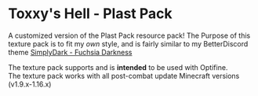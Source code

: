 # Toxxy's Hell - Plast Pack

A customized version of the Plast Pack resource pack!
The Purpose of this texture pack is to fit my *own* style, and is fairly similar to my BetterDiscord theme [SimplyDark - Fuchsia Darkness](https://github.com/ToxxyTheTrash/SimplyDarkFuchsiaDarkness)

The texture pack supports and is **intended** to be used with Optifine.  
The texture pack works with all post-combat update Minecraft versions (v1.9.x-1.16.x)
